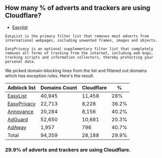 ## How many % of adverts and trackers are using Cloudflare?


- [Easylist](https://web.archive.org/web/20210516110248/https://easylist.to/)
```
EasyList is the primary filter list that removes most adverts from international webpages, including unwanted frames, images and objects.

EasyPrivacy is an optional supplementary filter list that completely removes all forms of tracking from the internet, including web bugs, tracking scripts and information collectors, thereby protecting your personal data.
```


We picked domain-blocking lines from the list and filtered out domains which has exception rules.
Here's the result.


| Adblock list | Domains Count | Cloudflare | % |
| --- | --- | --- | --- |
| [EasyList](https://easylist.to/easylist/easylist.txt) | 40,945 | 11,458 | 28% |
| [EasyPrivacy](https://easylist.to/easylist/easyprivacy.txt) | 22,713 | 8,228 | 36.2% |
| [Annoyance](https://secure.fanboy.co.nz/fanboy-annoyance.txt) | 20,284 | 8,156 | 40.2% |
| [AdGuard](https://adguardteam.github.io/AdGuardSDNSFilter/Filters/filter.txt) | 52,650 | 10,681 | 20.3% |
| [AdAway](https://raw.githubusercontent.com/AdAway/adaway.github.io/master/hosts.txt) | 1,957 | 796 | 40.7% |
| Total | 94,359 | 28,188 | 29.9% |


### 29.9% of adverts and trackers are using Cloudflare.